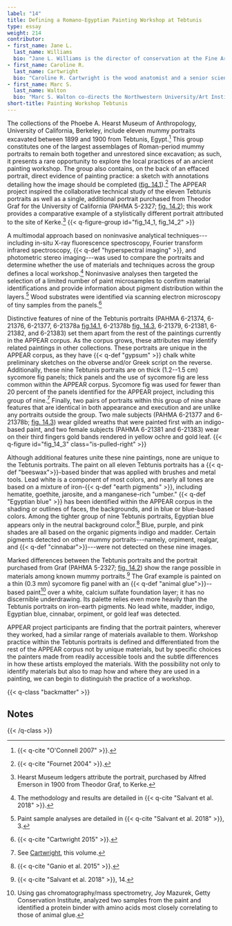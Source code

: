 ```yaml
---
label: "14"
title: Defining a Romano-Egyptian Painting Workshop at Tebtunis
type: essay
weight: 214
contributor:
- first_name: Jane L.
  last_name: Williams
  bio: "Jane L. Williams is the director of conservation at the Fine Arts Museums of San Francisco. She received an MA in art history and diploma in conservation from the Institute of Fine Arts at New York University. Williams has held positions and fellowships as an objects conservator at the Phoebe A. Hearst Museum of Anthropology, the Asian Art Museum of San Francisco, the Brooklyn Museum, the Virginia Museum of Fine Arts, and the Walters Art Museum."
- first_name: Caroline R.
  last_name: Cartwright
  bio: "Caroline R. Cartwright is the wood anatomist and a senior scientist in the department of scientific research at the British Museum. Her primary areas of scientific expertise cover the identification and interpretation of organic materials, including wood, charcoal, fibers, and macro-plant remains from all areas and time periods, mainly using scanning electron microscopy. Cartwright has led many teams of environmental scientists on archaeological projects in various parts of the world including the Middle East, Africa, the Caribbean, and Europe; reconstructing past environments, charting vegetation and climate changes, and investigating bioarchaeological evidence from sites and data also form important aspects of her research. Before joining the British Museum, she was a lecturer in archaeological sciences at the Institute of Archaeology, University College London. Cartwright is the author or coauthor of more than 270 publications."
- first_name: Marc S.
  last_name: Walton
  bio: "Marc S. Walton co-directs the Northwestern University/Art Institute of Chicago Center for Scientific Studies in the Arts (NU-ACCESS), and he is a research professor of materials science at Northwestern's McCormick School of Engineering and (by courtesy) of art history at Northwestern University. At NU-ACCESS, he is leading several scientific research projects in collaboration with museums. His research interests are primarily focused on the trade and manufacture of objects, and on the development of the use of imaging technologies in the field of conservation science. Before joining NU-ACCESS, he was an associate scientist conducting scientific research on antiquities at the J. Paul Getty Museum."
short-title: Painting Workshop Tebtunis
---
```


The collections of the Phoebe A. Hearst Museum of Anthropology, University of California, Berkeley, include eleven mummy portraits excavated between 1899 and 1900 from Tebtunis, Egypt.[^1] This group constitutes one of the largest assemblages of Roman-period mummy portraits to remain both together and unrestored since excavation; as such, it presents a rare opportunity to explore the local practices of an ancient painting workshop. The group also contains, on the back of an effaced portrait, direct evidence of painting practice: a sketch with annotations detailing how the image should be completed ([fig. 14.1](#fig_14_1)).[^2] The APPEAR project inspired the collaborative technical study of the eleven Tebtunis portraits as well as a single, additional portrait purchased from Theodor Graf for the University of California (PAHMA 5-2327; [fig. 14.2](#fig_14_2)); this work provides a comparative example of a stylistically different portrait attributed to the site of Kerke.[^3]
{{< q-figure-group id="fig_14_1, fig_14_2" >}}

A multimodal approach based on noninvasive analytical techniques---including in-situ X-ray fluorescence spectroscopy, Fourier transform infrared spectroscopy, {{< q-def "hyperspectral imaging" >}}, and photometric stereo imaging---was used to compare the portraits and determine whether the use of materials and techniques across the group defines a local workshop.[^4] Noninvasive analyses then targeted the selection of a limited number of paint microsamples to confirm material identifications and provide information about pigment distribution within the layers.[^5] Wood substrates were identified via scanning electron microscopy of tiny samples from the panels.[^6]

Distinctive features of nine of the Tebtunis portraits (PAHMA 6-21374, 6-21376, 6-21377, 6-21378a [fig.14.1](#fig_14_1), 6-21378b [fig. 14.3](#fig_14_3), 6-21379, 6-21381, 6-21382, and 6-21383) set them apart from the rest of the paintings currently in the APPEAR corpus. As the corpus grows, these attributes may identify related paintings in other collections. These portraits are unique in the APPEAR corpus, as they have {{< q-def "gypsum" >}} chalk white preliminary sketches on the obverse and/or Greek script on the reverse. Additionally, these nine Tebtunis portraits are on thick (1.2--1.5 cm) sycomore fig panels; thick panels and the use of sycomore fig are less common within the APPEAR corpus. Sycomore fig was used for fewer than 20 percent of the panels identified for the APPEAR project, including this group of nine.[^7] Finally, two pairs of portraits within this group of nine share features that are identical in both appearance and execution and are unlike any portraits outside the group. Two male subjects (PAHMA 6-21377 and 6-21378b; [fig. 14.3](#fig_14_3)) wear gilded wreaths that were painted first with an indigo-based paint, and two female subjects (PAHMA 6-21381 and 6-21383) wear on their third fingers gold bands rendered in yellow ochre and gold leaf.
{{< q-figure id="fig_14_3" class="is-pulled-right" >}}

Although additional features unite these nine paintings, none are unique to the Tebtunis portraits. The paint on all eleven Tebtunis portraits has a {{< q-def "beeswax">}}-based binder that was applied with brushes and metal tools. Lead white is a component of most colors, and nearly all tones are based on a mixture of iron-{{< q-def "earth pigments" >}}, including hematite, goethite, jarosite, and a manganese-rich "umber." {{< q-def "Egyptian blue" >}} has been identified within the APPEAR corpus in the shading or outlines of faces, the backgrounds, and in blue or blue-based colors. Among the tighter group of nine Tebtunis portraits, Egyptian blue appears only in the neutral background color.[^8] Blue, purple, and pink shades are all based on the organic pigments indigo and madder. Certain pigments detected on other mummy portraits---namely, orpiment, realgar, and {{< q-def "cinnabar">}}---were not detected on these nine images.

Marked differences between the Tebtunis portraits and the portrait purchased from Graf (PAHMA 5-2327; [fig. 14.2](#fig_14_2)) show the range possible in materials among known mummy portraits.[^9] The Graf example is painted on a thin (0.3 mm) sycomore fig panel with an {{< q-def "animal glue">}}--based paint[^10] over a white, calcium sulfate foundation layer; it has no discernible underdrawing. Its palette relies even more heavily than the Tebtunis portraits on iron-earth pigments. No lead white, madder, indigo, Egyptian blue, cinnabar, orpiment, or gold leaf was detected.

APPEAR project participants are finding that the portrait painters, wherever they worked, had a similar range of materials available to them. Workshop practice within the Tebtunis portraits is defined and differentiated from the rest of the APPEAR corpus not by unique materials, but by specific choices the painters made from readily accessible tools and the subtle differences in how these artists employed the materials. With the possibility not only to identify materials but also to map how and where they are used in a painting, we can begin to distinguish the practice of a workshop.

{{< q-class "backmatter" >}}
## Notes
{{< /q-class >}}

[^1]: {{< q-cite "O'Connell 2007" >}}.

[^2]: {{< q-cite "Fournet 2004" >}}.

[^3]: Hearst Museum ledgers attribute the portrait, purchased by Alfred Emerson in 1900 from Theodor Graf, to Kerke.

[^4]: The methodology and results are detailed in {{< q-cite "Salvant et al. 2018" >}}.

[^5]: Paint sample analyses are detailed in {{< q-cite "Salvant et al. 2018" >}}, 3.

[^6]: {{< q-cite "Cartwright 2015" >}}.

[^7]: See [Cartwright](/part-one/2/), this volume.

[^8]: {{< q-cite "Ganio et al. 2015" >}}.

[^9]: {{< q-cite "Salvant et al. 2018" >}}, 14.

[^10]: Using gas chromatography/mass spectrometry, Joy Mazurek, Getty Conservation Institute, analyzed two samples from the paint and identified a protein binder with amino acids most closely correlating to those of animal glue.
